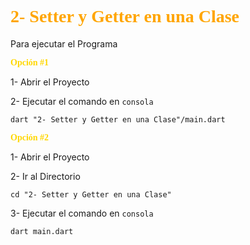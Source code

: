 # <span style="font-family:Papyrus; color: orange">**2- Setter y Getter en una Clase**</span>

Para ejecutar el Programa

<span style="font-family:Papyrus; color: gold">**Opción #1**</span>

1- Abrir el Proyecto

2- Ejecutar el comando en ```consola```
```
dart "2- Setter y Getter en una Clase"/main.dart
```

<span style="font-family:Papyrus; color: gold">**Opción #2**</span>

1- Abrir el Proyecto

2- Ir al Directorio
```
cd "2- Setter y Getter en una Clase"
```

3- Ejecutar el comando en ```consola```
```
dart main.dart
```